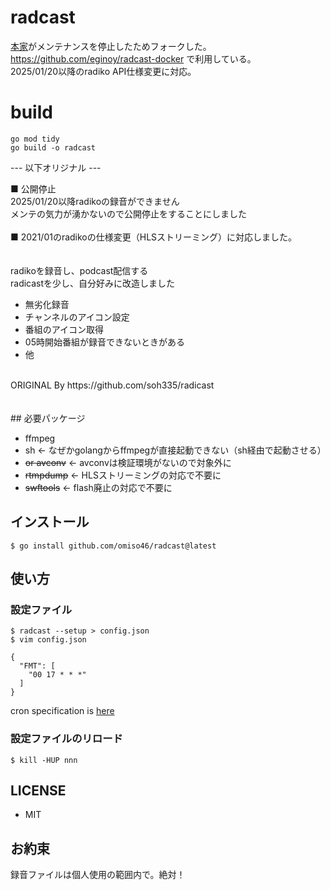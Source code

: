 # radcast

[本家](https://github.com/omiso46/radcast)がメンテナンスを停止したためフォークした。  
https://github.com/eginoy/radcast-docker で利用している。  
2025/01/20以降のradiko API仕様変更に対応。

# build
`go mod tidy`  
`go build -o radcast`

--- 以下オリジナル ---

■ 公開停止<br>
2025/01/20以降radikoの録音ができません<br>
メンテの気力が湧かないので公開停止をすることにしました<br>
<br>
■ 2021/01のradikoの仕様変更（HLSストリーミング）に対応しました。<br>
<br><br>
radikoを録音し、podcast配信する
<br>
radicastを少し、自分好みに改造しました<br>
* 無劣化録音<br>
* チャンネルのアイコン設定<br>
* 番組のアイコン取得<br>
* 05時開始番組が録音できないときがある<br>
* 他<br>
<br>
ORIGINAL By https://github.com/soh335/radicast<br>
<br><br>
## 必要パッケージ

* ffmpeg
* sh ← なぜかgolangからffmpegが直接起動できない（sh経由で起動させる）
* <s>or avconv</s> ← avconvは検証環境がないので対象外に
* <s>rtmpdump</s> ← HLSストリーミングの対応で不要に
* <s>swftools</s> ← flash廃止の対応で不要に

## インストール

```
$ go install github.com/omiso46/radcast@latest
```

## 使い方

### 設定ファイル

```
$ radcast --setup > config.json
$ vim config.json

{
  "FMT": [
    "00 17 * * *"
  ]
}
```

cron specification is [here](https://godoc.org/github.com/robfig/cron#hdr-CRON_Expression_Format)

### 設定ファイルのリロード

```
$ kill -HUP nnn
```

## LICENSE

* MIT

## お約束
録音ファイルは個人使用の範囲内で。絶対！
